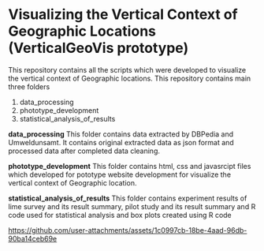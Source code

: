 # Visualizing the Vertical Context of Geographic Locations (VerticalGeoVis prototype) 

This repository contains all the scripts which were developed to visualize the vertical context of Geographic locations. This repository contains main three folders
1. data_processing 
2. phototype_development
3. statistical_analysis_of_results

**data_processing**
This folder contains data extracted by DBPedia and Umweldunsamt. It contains original extracted data as json format and processed data after 
completed data cleaning.

**phototype_development**
This folder contains html, css and javasrcipt files which developed for pototype website development for visualize the vertical context of Geographic location.

**statistical_analysis_of_results**
This folder contains experiment results of lime survey and its result summary, pilot study and its result summary and R code used for statistical analysis and box plots created using R code

https://github.com/user-attachments/assets/1c0997cb-18be-4aad-96db-90ba14ceb69e
